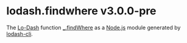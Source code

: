 # lodash.findwhere v3.0.0-pre

The [Lo-Dash](https://lodash.com/) function [_.findWhere](http://lodash.com/docs#findWhere) as a [Node.js](http://nodejs.org/) module generated by [lodash-cli](https://www.npmjs.com/package/lodash-cli).
